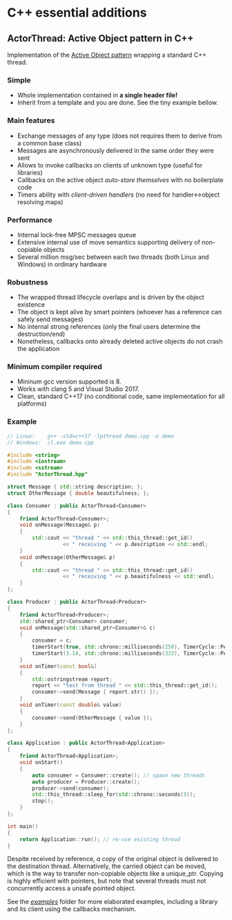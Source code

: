 # C++ essential additions

## ActorThread: Active Object pattern in C++

Implementation of the
[Active Object pattern](http://www.drdobbs.com/parallel/prefer-using-active-objects-instead-of-n/225700095)
wrapping a standard C++ thread.

### Simple
* Whole implementation contained in **a single header file!**
* Inherit from a template and you are done. See the tiny example bellow.

### Main features
* Exchange messages of any type (does not requires them to derive from a common base class)
* Messages are asynchronously delivered in the same order they were sent
* Allows to invoke callbacks on clients of unknown type (useful for libraries)
* Callbacks on the active object *auto-store themselves* with no boilerplate code
* Timers ability with *client-driven handlers* (no need for handler&harr;object resolving maps)

### Performance
* Internal lock-free MPSC messages queue
* Extensive internal use of move semantics supporting delivery of non-copiable objects 
* Several million msg/sec between each two threads (both Linux and Windows) in ordinary hardware

### Robustness
* The wrapped thread lifecycle overlaps and is driven by the object existence
* The object is kept alive by smart pointers (whoever has a reference can safely send messages)
* No internal strong references (only the final users determine the destruction/end)
* Nonetheless, callbacks onto already deleted active objects do not crash the application

### Minimum compiler required
* Mininum gcc version supported is 8.
* Works with clang 5 and Visual Studio 2017.
* Clean, standard C++17 (no conditional code, same implementation for all platforms)

### Example

```cpp
// Linux:    g++ -std=c++17 -lpthread demo.cpp -o demo
// Windows:  cl.exe demo.cpp

#include <string>
#include <iostream>
#include <sstream>
#include "ActorThread.hpp"

struct Message { std::string description; };
struct OtherMessage { double beautifulness; };

class Consumer : public ActorThread<Consumer>
{
    friend ActorThread<Consumer>;
    void onMessage(Message& p)
    {
        std::cout << "thread " << std::this_thread::get_id()
                  << " receiving " << p.description << std::endl;
    }
    void onMessage(OtherMessage& p)
    {
        std::cout << "thread " << std::this_thread::get_id()
                  << " receiving " << p.beautifulness << std::endl;
    }
};

class Producer : public ActorThread<Producer>
{
    friend ActorThread<Producer>;
    std::shared_ptr<Consumer> consumer;
    void onMessage(std::shared_ptr<Consumer>& c)
    {
        consumer = c;
        timerStart(true, std::chrono::milliseconds(250), TimerCycle::Periodic);
        timerStart(3.14, std::chrono::milliseconds(333), TimerCycle::Periodic);
    }
    void onTimer(const bool&)
    {
        std::ostringstream report;
        report << "test from thread " << std::this_thread::get_id();
        consumer->send(Message { report.str() });
    }
    void onTimer(const double& value)
    {
        consumer->send(OtherMessage { value });
    }
};

class Application : public ActorThread<Application>
{
    friend ActorThread<Application>;
    void onStart()
    {
        auto consumer = Consumer::create(); // spawn new threads
        auto producer = Producer::create();
        producer->send(consumer);
        std::this_thread::sleep_for(std::chrono::seconds(3));
        stop();
    }
};

int main()
{
    return Application::run(); // re-use existing thread
}
```
Despite received by reference, *a copy* of the original object is delivered to the destination thread.
Alternatively, the carried object can be moved, which is the way to transfer non-copiable objects like a unique_ptr.
Copying is highly efficient with pointers, but note that several threads must not concurrently access a unsafe pointed object.

See the [*examples*](examples/ActorThread/) folder for more elaborated examples, including a library and its client using the callbacks mechanism.
